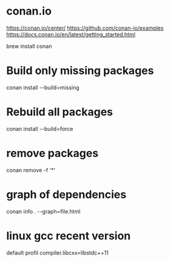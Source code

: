 # conan.io

https://conan.io/center/
https://github.com/conan-io/examples
https://docs.conan.io/en/latest/getting_started.html

brew install conan

# Build only missing packages
conan install --build=missing

# Rebuild all packages
conan install --build=force

# remove packages
conan remove -f '*'

# graph of dependencies
conan info . --graph=file.html

# linux gcc recent version
default profil
compiler.libcxx=libstdc++11